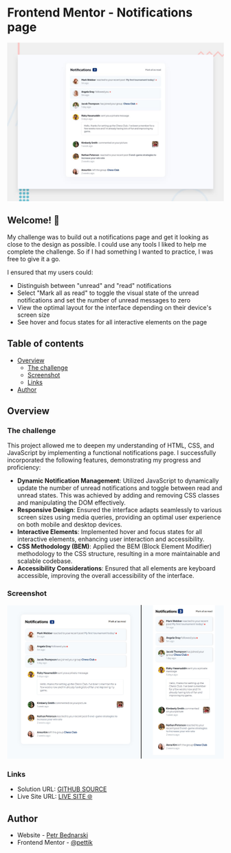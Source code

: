 # Frontend Mentor - Notifications page

![Design preview for the Notifications page coding challenge](./design/desktop-preview.jpg)

## Welcome! 👋

My challenge was to build out a notifications page and get it looking as close to the design as possible. I could use any tools I liked to help me complete the challenge. So if I had something I wanted to practice, I was free to give it a go.

I ensured that my users could:

- Distinguish between "unread" and "read" notifications
- Select "Mark all as read" to toggle the visual state of the unread notifications and set the number of unread messages to zero
- View the optimal layout for the interface depending on their device's screen size
- See hover and focus states for all interactive elements on the page

## Table of contents

- [Overview](#overview)
  - [The challenge](#the-challenge)
  - [Screenshot](#screenshot)
  - [Links](#links)
- [Author](#author)

## Overview

### The challenge

This project allowed me to deepen my understanding of HTML, CSS, and JavaScript by implementing a functional notifications page. I successfully incorporated the following features, demonstrating my progress and proficiency:

- **Dynamic Notification Management**: Utilized JavaScript to dynamically update the number of unread notifications and toggle between read and unread states. This was achieved by adding and removing CSS classes and manipulating the DOM effectively.
- **Responsive Design**: Ensured the interface adapts seamlessly to various screen sizes using media queries, providing an optimal user experience on both mobile and desktop devices.
- **Interactive Elements**: Implemented hover and focus states for all interactive elements, enhancing user interaction and accessibility.
- **CSS Methodology (BEM)**: Applied the BEM (Block Element Modifier) methodology to the CSS structure, resulting in a more maintainable and scalable codebase.
- **Accessibility Considerations**: Ensured that all elements are keyboard accessible, improving the overall accessibility of the interface.

### Screenshot

<img src="design/site-preview.JPG" alt="This is my solution of this challenge">

### Links

- Solution URL: [GITHUB SOURCE](https://github.com/pettik/FrontendMentor--notifications-page)
- Live Site URL: [LIVE SITE 🌐](https://pettik-notifications-page.netlify.app/)

## Author

- Website - [Petr Bednarski](https://github.com/pettik)
- Frontend Mentor - [@pettik](https://www.frontendmentor.io/profile/pettik)
